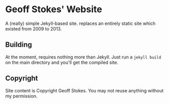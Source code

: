 # Geoff Stokes' Website

A (really) simple Jekyll-based site. replaces an entirely static site which existed from 2009 to 2013.

## Building

At the moment, requires nothing more than Jekyll. Just run a `jekyll build` on the main directory and you'll get the compiled site.

## Copyright

Site content is Copyright Geoff Stokes. You may not reuse anything without my permission.